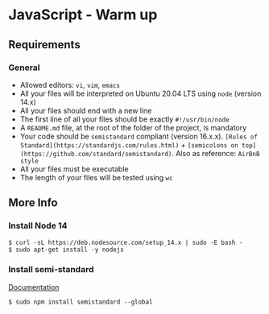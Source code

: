 # JavaScript - Warm up
## Requirements
### General
- Allowed editors: `vi`, `vim`, `emacs`
- All your files will be interpreted on Ubuntu 20.04 LTS using `node` (version 14.x)
- All your files should end with a new line
- The first line of all your files should be exactly `#!/usr/bin/node`
- A `README.md` file, at the root of the folder of the project, is mandatory
- Your code should be `semistandard` compliant (version 16.x.x). `[Rules of Standard](https://standardjs.com/rules.html)` + `[semicolons on top](https://github.com/standard/semistandard)`. Also as reference: `AirBnB style`
- All your files must be executable
- The length of your files will be tested using `wc`
## More Info
### Install Node 14
    $ curl -sL https://deb.nodesource.com/setup_14.x | sudo -E bash -
    $ sudo apt-get install -y nodejs

### Install semi-standard
[Documentation](https://github.com/standard/semistandard)

    $ sudo npm install semistandard --global